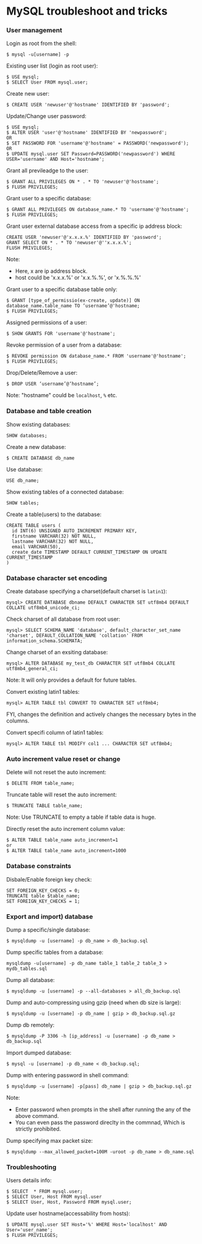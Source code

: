 # MySQL troubleshoot and tricks

### User management

Login as root from the shell:
```
$ mysql -u[username] -p
```

Existing user list (login as root user):
```
$ USE mysql;
$ SELECT User FROM mysql.user;
```

Create new user:
```
$ CREATE USER 'newuser'@'hostname' IDENTIFIED BY 'password';
```

Update/Change user password:
```
$ USE mysql;
$ ALTER USER 'user'@'hostname' IDENTIFIED BY 'newpassword'; 
OR
$ SET PASSWORD FOR 'username'@'hostname' = PASSWORD('newpassword');
OR
$ UPDATE mysql.user SET Password=PASSWORD('newpassword') WHERE USER='username' AND Host='hostname';
```

Grant all previleadge to the user:
```
$ GRANT ALL PRIVILEGES ON * . * TO 'newuser'@'hostname';
$ FLUSH PRIVILEGES;
```

Grant user to a specific database:
```
$ GRANT ALL PRIVILEGES ON database_name.* TO 'username'@'hostname';
$ FLUSH PRIVILEGES;
```

Grant user external database access from a specific ip address block:
```
CREATE USER 'newuser'@'x.x.x.%' IDENTIFIED BY 'password';
GRANT SELECT ON * . * TO 'newuser'@''x.x.x.%';
FLUSH PRIVILEGES;
```
Note: 
- Here, x are ip address block.
- host could be 'x.x.x.%' or 'x.x.%.%', or 'x.%.%.%'

Grant user to a specific database table only:
```
$ GRANT [type_of_permissio(ex-create, update)] ON database_name.table_name TO ‘username’@'hostname;
$ FLUSH PRIVILEGES;
```

Assigned permissions of a user:
```
$ SHOW GRANTS FOR 'username'@'hostname';
```

Revoke permission of a user from a database:
```
$ REVOKE permission ON database_name.* FROM 'username'@'hostname';
$ FLUSH PRIVILEGES;
```

Drop/Delete/Remove a user:
```
$ DROP USER ‘username’@‘hostname’;
```

Note:
"hostname" could be ```localhost```,  ```%``` etc.

### Database and table creation

Show existing databases:
```
SHOW databases;
```

Create a new database:
```
$ CREATE DATABASE db_name
```

Use database:
```
USE db_name;
```

Show existing tables of a connected database:
```
SHOW tables;
```

Create a table(users) to the database:
```
CREATE TABLE users (
  id INT(6) UNSIGNED AUTO_INCREMENT PRIMARY KEY,
  firstname VARCHAR(32) NOT NULL,
  lastname VARCHAR(32) NOT NULL,
  email VARCHAR(50),
  create_date TIMESTAMP DEFAULT CURRENT_TIMESTAMP ON UPDATE CURRENT_TIMESTAMP
)
```

### Database character set encoding
Create database specifying a charset(default charset is ```latin1```):
```
mysql> CREATE DATABASE dbname DEFAULT CHARACTER SET utf8mb4 DEFAULT COLLATE utf8mb4_unicode_ci;
```

Check charset of all database from root user:
```
mysql> SELECT SCHEMA_NAME 'database', default_character_set_name 'charset', DEFAULT_COLLATION_NAME 'collation' FROM information_schema.SCHEMATA;
```

Change charset of an exsiting database:
```
mysql> ALTER DATABASE my_test_db CHARACTER SET utf8mb4 COLLATE utf8mb4_general_ci;
```
Note: It will only provides a default for future tables.

Convert existing latin1 tables:
```
mysql> ALTER TABLE tbl CONVERT TO CHARACTER SET utf8mb4;
```
FYI, changes the definition and actively changes the necessary bytes in the columns.

Convert specifi column of latin1 tables:
```
mysql> ALTER TABLE tbl MODIFY col1 ... CHARACTER SET utf8mb4;
```

### Auto increment value reset or change

Delete will not reset the auto increment:
```
$ DELETE FROM table_name;
```

Truncate table will reset the auto increment:
```
$ TRUNCATE TABLE table_name;
```
Note: Use TRUNCATE to empty a table if table data is huge.

Directly reset the auto increment column value:
```
$ ALTER TABLE table_name auto_increment=1
or
$ ALTER TABLE table_name auto_increment=1000
```

### Database constraints

Disbale/Enable foreign key check:
```
SET FOREIGN_KEY_CHECKS = 0;
TRUNCATE table $table_name;
SET FOREIGN_KEY_CHECKS = 1;
```

### Export and import) database

Dump a specific/single database:
```
$ mysqldump -u [username] -p db_name > db_backup.sql
```

Dump specific tables from a database:
```
mysqldump -u[username] -p db_name table_1 table_2 table_3 > mydb_tables.sql
```

Dump all database:
``` 
$ mysqldump -u [username] -p --all-databases > all_db_backup.sql
```

Dump and auto-compressing using gzip (need when db size is large):
```
$ mysqldump -u [username] -p db_name | gzip > db_backup.sql.gz
```

Dump db remotely:
```
$ mysqldump -P 3306 -h [ip_address] -u [username] -p db_name > db_backup.sql
```

Import dumped database:
```
$ mysql -u [username] -p db_name < db_backup.sql;
```

Dump with entering password in shell command:
```
$ mysqldump -u [username] -p[pass] db_name | gzip > db_backup.sql.gz
```

Note:
- Enter password when prompts in the shell after running the any of the above command.
- You can even pass the password direclty in the commnad, Which is strictly prohibited.

Dump specifying max packet size:
```
$ mysqldump --max_allowed_packet=100M -uroot -p db_name > db_name.sql
```

### Troubleshooting

Users details info:
```
$ SELECT  * FROM mysql.user;
$ SELECT User, Host FROM mysql.user
$ SELECT User, Host, Password FROM mysql.user;
```

Update user hostname(accessability from hosts):
```
$ UPDATE mysql.user SET Host='%' WHERE Host='localhost' AND User='user_name';
$ FLUSH PRIVILEGES;
```

